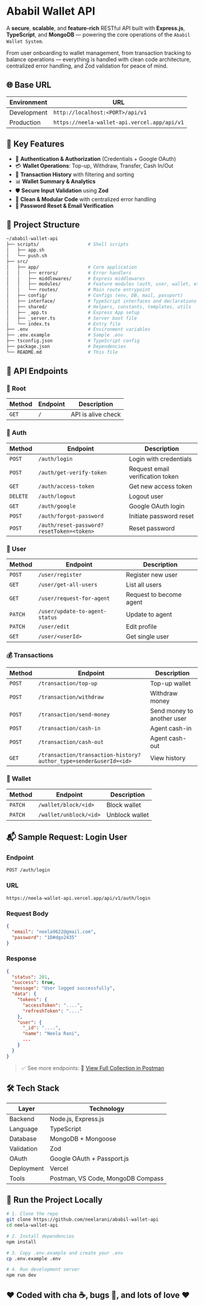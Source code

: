 # Ababil Wallet API

A **secure**, **scalable**, and **feature-rich** RESTful API built with
**Express.js**, **TypeScript**, and **MongoDB** — powering the core operations
of the `Ababil Wallet System`.

From user onboarding to wallet management, from transaction tracking to balance
operations — everything is handled with clean code architecture, centralized
error handling, and Zod validation for peace of mind.

## 🌐 Base URL

| Environment | URL                                          |
| ----------- | -------------------------------------------- |
| Development | `http://localhost:<PORT>/api/v1`             |
| Production  | `https://neela-wallet-api.vercel.app/api/v1` |

## 🚀 Key Features

- 👤 **Authentication & Authorization** (Credentials + Google OAuth)
- 💳 **Wallet Operations**: Top-up, Withdraw, Transfer, Cash In/Out
- 🔁 **Transaction History** with filtering and sorting
- 📊 **Wallet Summary & Analytics**
- 🛡️ **Secure Input Validation** using **Zod**
- 🧼 **Clean & Modular Code** with centralized error handling
- 📧 **Password Reset & Email Verification**

## 📁 Project Structure

```bash
~/ababil-wallet-api
├── scripts/                  # Shell scripts
│   ├── app.sh
│   └── push.sh
├── src/
│   ├── app/                  # Core application
│   │   ├── errors/           # Error handlers
│   │   ├── middlewares/      # Express middlewares
│   │   ├── modules/          # Feature modules (auth, user, wallet, etc.)
│   │   └── routes/           # Main route entrypoint
│   ├── config/               # Configs (env, DB, mail, passport)
│   ├── interface/            # TypeScript interfaces and declarations
│   ├── shared/               # Helpers, constants, templates, utils
│   ├── _app.ts               # Express App setup
│   ├── _server.ts            # Server boot file
│   └── index.ts              # Entry file
├── .env                      # Environment variables
├── .env.example              # Sample .env
├── tsconfig.json             # TypeScript config
├── package.json              # Dependencies
└── README.md                 # This file
```

## 📌 API Endpoints

### 🔗 Root

| Method | Endpoint | Description        |
| ------ | -------- | ------------------ |
| `GET`  | `/`      | API is alive check |

### 🔐 Auth

| Method   | Endpoint                                  | Description                      |
| -------- | ----------------------------------------- | -------------------------------- |
| `POST`   | `/auth/login`                             | Login with credentials           |
| `POST`   | `/auth/get-verify-token`                  | Request email verification token |
| `GET`    | `/auth/access-token`                      | Get new access token             |
| `DELETE` | `/auth/logout`                            | Logout user                      |
| `GET`    | `/auth/google`                            | Google OAuth login               |
| `POST`   | `/auth/forgot-password`                   | Initiate password reset          |
| `POST`   | `/auth/reset-password?resetToken=<token>` | Reset password                   |

### 👥 User

| Method  | Endpoint                       | Description             |
| ------- | ------------------------------ | ----------------------- |
| `POST`  | `/user/register`               | Register new user       |
| `GET`   | `/user/get-all-users`          | List all users          |
| `GET`   | `/user/request-for-agent`      | Request to become agent |
| `PATCH` | `/user/update-to-agent-status` | Update to agent         |
| `PATCH` | `/user/edit`                   | Edit profile            |
| `GET`   | `/user/<userId>`               | Get single user         |

### 💰 Transactions

| Method | Endpoint                                                          | Description                |
| ------ | ----------------------------------------------------------------- | -------------------------- |
| `POST` | `/transaction/top-up`                                             | Top-up wallet              |
| `POST` | `/transaction/withdraw`                                           | Withdraw money             |
| `POST` | `/transaction/send-money`                                         | Send money to another user |
| `POST` | `/transaction/cash-in`                                            | Agent cash-in              |
| `POST` | `/transaction/cash-out`                                           | Agent cash-out             |
| `GET`  | `/transaction/transaction-history?author_type=sender&userId=<id>` | View history               |

### 🧾 Wallet

| Method  | Endpoint               | Description    |
| ------- | ---------------------- | -------------- |
| `PATCH` | `/wallet/block/<id>`   | Block wallet   |
| `PATCH` | `/wallet/unblock/<id>` | Unblock wallet |

## 📬 Sample Request: Login User

### Endpoint

```
POST /auth/login
```

### URL

```
https://neela-wallet-api.vercel.app/api/v1/auth/login
```

### Request Body

```json
{
  "email": "neela9622@gmail.com",
  "password": "1D#dgo2435"
}
```

### Response

```json
{
  "status": 201,
  "success": true,
  "message": "User logged successfully",
  "data": {
    "tokens": {
      "accessToken": "....",
      "refreshToken": "...."
    },
    "user": {
      "_id": "....",
      "name": "Neela Rani",
      ...
    }
  }
}
```

> ✅ See more endpoints: 🔗
> [View Full Collection in Postman](https://www.postman.com/ababil-team/my-public/collection/x1vduj9/neela-wallet-api)

## 🛠 Tech Stack

| Layer      | Technology                        |
| ---------- | --------------------------------- |
| Backend    | Node.js, Express.js               |
| Language   | TypeScript                        |
| Database   | MongoDB + Mongoose                |
| Validation | Zod                               |
| OAuth      | Google OAuth + Passport.js        |
| Deployment | Vercel                            |
| Tools      | Postman, VS Code, MongoDB Compass |

## 🧪 Run the Project Locally

```bash
# 1. Clone the repo
git clone https://github.com/neelarani/ababil-wallet-api
cd neela-wallet-api

# 2. Install dependencies
npm install

# 3. Copy .env.example and create your .env
cp .env.example .env

# 4. Run development server
npm run dev
```

## ❤️ Coded with cha ☕, bugs 🐞, and lots of love ❤️
